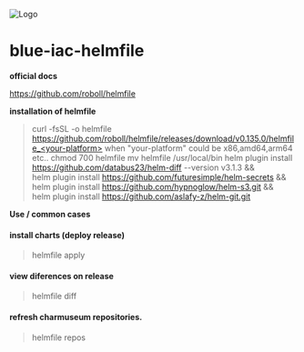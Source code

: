 ![Logo](https://helm.sh/img/helm.svg)

# blue-iac-helmfile

**official docs**

https://github.com/roboll/helmfile

**installation of helmfile**


>curl -fsSL -o helmfile https://github.com/roboll/helmfile/releases/download/v0.135.0/helmfile_<your-platform> when "your-platform" could be x86,amd64,arm64 etc.. 
chmod 700 helmfile
mv helmfile  /usr/local/bin
helm plugin install https://github.com/databus23/helm-diff --version v3.1.3 && \
helm plugin install https://github.com/futuresimple/helm-secrets && \
helm plugin install https://github.com/hypnoglow/helm-s3.git && \
helm plugin install https://github.com/aslafy-z/helm-git.git


**Use / common cases**

#### install charts (deploy release)

>helmfile apply

#### view diferences on release

>helmfile diff

#### refresh charmuseum repositories.

>helmfile repos
